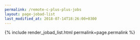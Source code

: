 ```yaml
---
permalink: /remote-c-plus-plus-jobs
layout: page-jobad-list
last_modified_at: 2018-07-14T18:26:00+0300
---
```

{% include render_jobad_list.html permalink=page.permalink %}
